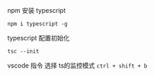 npm 安装 typescript

```commend
npm i typescript -g
```

typescript 配置初始化

```
tsc --init
```

vscode 指令 选择 ts的监控模式 `ctrl + shift + b` 

